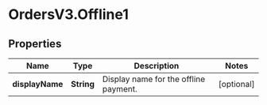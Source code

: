 # OrdersV3.Offline1

## Properties
Name | Type | Description | Notes
------------ | ------------- | ------------- | -------------
**displayName** | **String** | Display name for the offline payment.  | [optional] 
